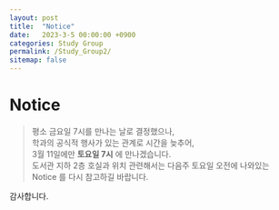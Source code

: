 ```yaml
---
layout: post
title:  "Notice"
date:   2023-3-5 00:00:00 +0900
categories: Study Group
permalink: /Study_Group2/
sitemap: false
---
```


# Notice  

> 평소 금요일 7시를 만나는 날로 결정했으나,  
학과의 공식적 행사가 있는 관계로 시간을 늦추어,   
3월 11일에만  **토요일 7시** 에 만나겠습니다.  
도서관 지하 2층 호실과 위치 관련해서는 다음주 토요일 오전에 나와있는 Notice 를 다시 참고하길 바랍니다.  

감사합니다.  




